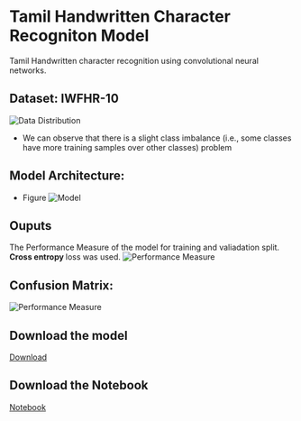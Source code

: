 # Tamil Handwritten Character Recogniton Model
Tamil Handwritten character recognition using convolutional neural networks.
## Dataset: IWFHR-10 
![Data Distribution](https://github.com/Arunprakash-A/Tamil-Handwritten-Chracter-Recognition-using-CNN/blob/master/Output/trainDistribution.png?raw=True)
* We can observe that there is a slight class imbalance (i.e., some classes have more training samples over other classes) problem
## Model Architecture:
* Figure
![Model](https://github.com/Arunprakash-A/Tamil-Handwritten-Chracter-Recognition-using-CNN/blob/master/Model/Architecture.JPG?raw=true)
## Ouputs
The Performance Measure of the model for training and valiadation split. <b> Cross entropy </b> loss was used.
![Performance Measure](https://github.com/Arunprakash-A/Tamil-Handwritten-Chracter-Recognition-using-CNN/blob/master/Output/download.png?raw=true)
## Confusion Matrix:
![Performance Measure](https://github.com/Arunprakash-A/Tamil-Handwritten-Chracter-Recognition-using-CNN/blob/master/Output/ConfusionMatrix.png?raw=true )

## Download the model

[Download](https://drive.google.com/drive/folders/1CV3f37rgDHCnKLuJU0-3QUFVRHgYUxLB?usp=sharing)

## Download the Notebook 
[Notebook](https://github.com/Arunprakash-A/Tamil-Handwritten-Chracter-Recognition-using-CNN/blob/master/CodeNotebooks/tocr_train.ipynb)

